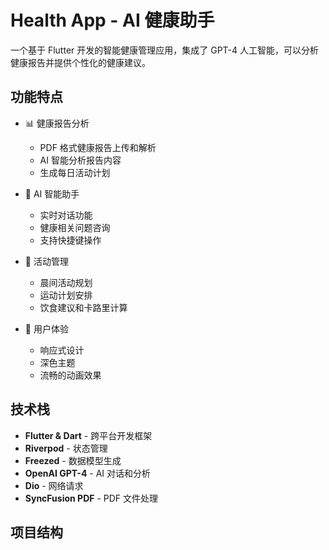 # Health App - AI 健康助手

一个基于 Flutter 开发的智能健康管理应用，集成了 GPT-4 人工智能，可以分析健康报告并提供个性化的健康建议。

## 功能特点

- 📊 健康报告分析
  - PDF 格式健康报告上传和解析
  - AI 智能分析报告内容
  - 生成每日活动计划

- 🤖 AI 智能助手
  - 实时对话功能
  - 健康相关问题咨询
  - 支持快捷键操作

- 📅 活动管理
  - 晨间活动规划
  - 运动计划安排
  - 饮食建议和卡路里计算

- 💫 用户体验
  - 响应式设计
  - 深色主题
  - 流畅的动画效果

## 技术栈

- **Flutter & Dart** - 跨平台开发框架
- **Riverpod** - 状态管理
- **Freezed** - 数据模型生成
- **OpenAI GPT-4** - AI 对话和分析
- **Dio** - 网络请求
- **SyncFusion PDF** - PDF 文件处理

## 项目结构
